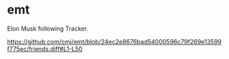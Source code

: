 # emt
Elon Musk following Tracker.

https://github.com/cmj/emt/blob/24ec2e8676bad54000596c79f269e13599f775ec/friends.diff#L1-L50
